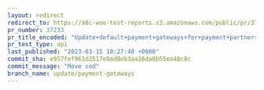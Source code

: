 ```yaml
---
layout: redirect
redirect_to: https://a8c-woo-test-reports.s3.amazonaws.com/public/pr/37233/api/index.html
pr_number: 37233
pr_title_encoded: "Update+default+payment+gateways+for+payment+partners"
pr_test_type: api
last_published: "2023-03-15 10:27:40 +0000"
commit_sha: e957fef961d2517e9ad0eb3aa26da0b55ea48c8c
commit_message: "Move cod"
branch_name: update/payment-gateways
---
```

